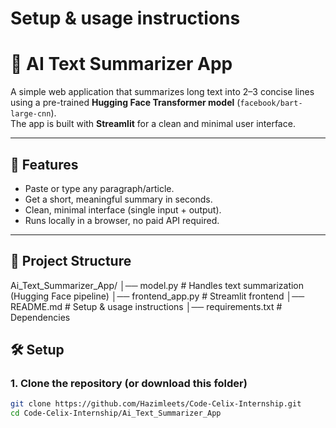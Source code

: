 # Setup & usage instructions

# 📘 AI Text Summarizer App

A simple web application that summarizes long text into 2–3 concise lines using a pre-trained **Hugging Face Transformer model** (`facebook/bart-large-cnn`).  
The app is built with **Streamlit** for a clean and minimal user interface.

---

## 🚀 Features
- Paste or type any paragraph/article.
- Get a short, meaningful summary in seconds.
- Clean, minimal interface (single input + output).
- Runs locally in a browser, no paid API required.

---

## 📂 Project Structure
Ai_Text_Summarizer_App/
│── model.py # Handles text summarization (Hugging Face pipeline)
│── frontend_app.py # Streamlit frontend
│── README.md # Setup & usage instructions
│── requirements.txt # Dependencies


## 🛠️ Setup

### 1. Clone the repository (or download this folder)
```bash
git clone https://github.com/Hazimleets/Code-Celix-Internship.git
cd Code-Celix-Internship/Ai_Text_Summarizer_App
